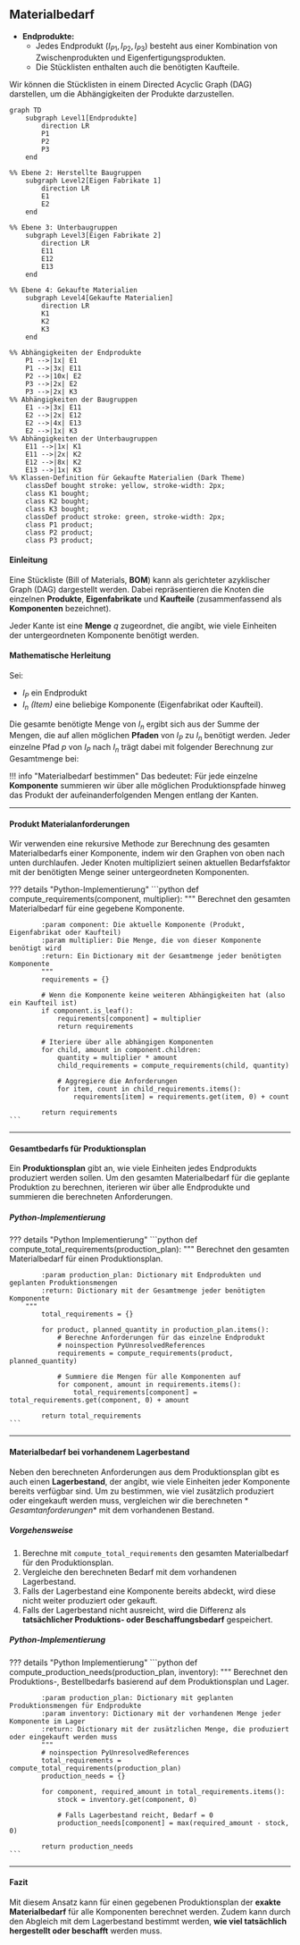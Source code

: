 ## Materialbedarf

- **Endprodukte:**
    - Jedes Endprodukt ($I_{P1}, I_{P2}, I_{P3}$) besteht aus einer Kombination von
      Zwischenprodukten und
      Eigenfertigungsprodukten.
    - Die Stücklisten enthalten auch die benötigten Kaufteile.

Wir können die Stücklisten in einem Directed Acyclic Graph (DAG) darstellen, um die Abhängigkeiten
der Produkte darzustellen.

```mermaid
graph TD
    subgraph Level1[Endprodukte]
        direction LR
        P1
        P2
        P3
    end

%% Ebene 2: Herstellte Baugruppen
    subgraph Level2[Eigen Fabrikate 1]
        direction LR
        E1
        E2
    end

%% Ebene 3: Unterbaugruppen
    subgraph Level3[Eigen Fabrikate 2]
        direction LR
        E11
        E12
        E13
    end

%% Ebene 4: Gekaufte Materialien
    subgraph Level4[Gekaufte Materialien]
        direction LR
        K1
        K2
        K3
    end

%% Abhängigkeiten der Endprodukte
    P1 -->|1x| E1
    P1 -->|3x| E11
    P2 -->|10x| E2
    P3 -->|2x| E2
    P3 -->|2x| K3
%% Abhängigkeiten der Baugruppen
    E1 -->|3x| E11
    E2 -->|2x| E12
    E2 -->|4x| E13
    E2 -->|1x| K3
%% Abhängigkeiten der Unterbaugruppen
    E11 -->|1x| K1
    E11 -->|2x| K2
    E12 -->|8x| K2
    E13 -->|1x| K3
%% Klassen-Definition für Gekaufte Materialien (Dark Theme)
    classDef bought stroke: yellow, stroke-width: 2px;
    class K1 bought;
    class K2 bought;
    class K3 bought;
    classDef product stroke: green, stroke-width: 2px;
    class P1 product;
    class P2 product;
    class P3 product;
```

#### Einleitung

Eine Stückliste (Bill of Materials, **BOM**) kann als gerichteter azyklischer Graph (DAG) dargestellt
werden. Dabei repräsentieren die Knoten die einzelnen **Produkte**, **Eigenfabrikate**
und **Kaufteile** (zusammenfassend als **Komponenten** bezeichnet).

Jeder Kante ist eine **Menge** $q$ zugeordnet, die angibt, wie viele Einheiten der
untergeordneten Komponente benötigt werden.

#### Mathematische Herleitung

Sei:

- $I_P$ ein Endprodukt
- $I_n$ *(Item)* eine beliebige Komponente (Eigenfabrikat oder Kaufteil).


Die gesamte benötigte Menge von $I_n$ ergibt sich aus der Summe der Mengen,
die auf allen möglichen **Pfaden** von $I_P$ zu $I_n$ benötigt werden.
Jeder einzelne Pfad $p$ von $I_P$ nach $I_n$ trägt
dabei mit folgender Berechnung zur Gesamtmenge bei:

!!! info "Materialbedarf bestimmen"
Das bedeutet: Für jede einzelne **Komponente** summieren wir über alle möglichen Produktionspfade
hinweg das Produkt der aufeinanderfolgenden Mengen entlang der Kanten.

---

#### Produkt Materialanforderungen

Wir verwenden eine rekursive Methode zur Berechnung des gesamten Materialbedarfs einer Komponente,
indem wir den Graphen von oben nach unten durchlaufen. Jeder Knoten multipliziert seinen aktuellen
Bedarfsfaktor mit der benötigten Menge seiner untergeordneten Komponenten.

??? details "Python-Implementierung"
    ```python
        def compute_requirements(component, multiplier):
        """
            Berechnet den gesamten Materialbedarf für eine gegebene Komponente.
    
            :param component: Die aktuelle Komponente (Produkt, Eigenfabrikat oder Kaufteil)
            :param multiplier: Die Menge, die von dieser Komponente benötigt wird
            :return: Ein Dictionary mit der Gesamtmenge jeder benötigten Komponente
            """
            requirements = {}
        
            # Wenn die Komponente keine weiteren Abhängigkeiten hat (also ein Kaufteil ist)
            if component.is_leaf():
                requirements[component] = multiplier
                return requirements
        
            # Iteriere über alle abhängigen Komponenten
            for child, amount in component.children:
                quantity = multiplier * amount
                child_requirements = compute_requirements(child, quantity)
        
                # Aggregiere die Anforderungen
                for item, count in child_requirements.items():
                    requirements[item] = requirements.get(item, 0) + count
        
            return requirements
    ```

---

#### Gesamtbedarfs für Produktionsplan

Ein **Produktionsplan** gibt an, wie viele Einheiten jedes Endprodukts produziert werden sollen. Um
den gesamten Materialbedarf für die geplante Produktion zu berechnen, iterieren wir über alle
Endprodukte und summieren die berechneten Anforderungen.

##### Python-Implementierung

??? details "Python Implementierung"
    ```python
        def compute_total_requirements(production_plan):
        """
            Berechnet den gesamten Materialbedarf für einen Produktionsplan.
    
            :param production_plan: Dictionary mit Endprodukten und geplanten Produktionsmengen
            :return: Dictionary mit der Gesamtmenge jeder benötigten Komponente
        """
            total_requirements = {}
        
            for product, planned_quantity in production_plan.items():
                # Berechne Anforderungen für das einzelne Endprodukt
                # noinspection PyUnresolvedReferences
                requirements = compute_requirements(product, planned_quantity)
        
                # Summiere die Mengen für alle Komponenten auf
                for component, amount in requirements.items():
                    total_requirements[component] = total_requirements.get(component, 0) + amount
        
            return total_requirements
    ```

---

#### Materialbedarf bei vorhandenem Lagerbestand

Neben den berechneten Anforderungen aus dem Produktionsplan gibt es auch einen **Lagerbestand**, der
angibt, wie viele Einheiten jeder Komponente bereits verfügbar sind. Um zu bestimmen, wie viel
zusätzlich produziert oder eingekauft werden muss, vergleichen wir die berechneten *
*Gesamtanforderungen** mit dem vorhandenen Bestand.

##### Vorgehensweise

1. Berechne mit `compute_total_requirements` den gesamten Materialbedarf für den Produktionsplan.
2. Vergleiche den berechneten Bedarf mit dem vorhandenen Lagerbestand.
3. Falls der Lagerbestand eine Komponente bereits abdeckt, wird diese nicht weiter produziert oder
   gekauft.
4. Falls der Lagerbestand nicht ausreicht, wird die Differenz als **tatsächlicher Produktions- oder
   Beschaffungsbedarf** gespeichert.

##### Python-Implementierung

??? details "Python Implementierung"
    ```python
        def compute_production_needs(production_plan, inventory):
        """
        Berechnet den Produktions-, Bestellbedarfs basierend auf dem Produktionsplan und Lager.
    
            :param production_plan: Dictionary mit geplanten Produktionsmengen für Endprodukte
            :param inventory: Dictionary mit der vorhandenen Menge jeder Komponente im Lager
            :return: Dictionary mit der zusätzlichen Menge, die produziert oder eingekauft werden muss
            """
            # noinspection PyUnresolvedReferences
            total_requirements = compute_total_requirements(production_plan)
            production_needs = {}
        
            for component, required_amount in total_requirements.items():
                stock = inventory.get(component, 0)
        
                # Falls Lagerbestand reicht, Bedarf = 0
                production_needs[component] = max(required_amount - stock, 0)
        
            return production_needs
    ```

---

#### Fazit

Mit diesem Ansatz kann für einen gegebenen Produktionsplan der **exakte Materialbedarf** für alle
Komponenten berechnet werden. Zudem kann durch den Abgleich mit dem Lagerbestand bestimmt werden,
**wie viel tatsächlich hergestellt oder beschafft** werden muss.
